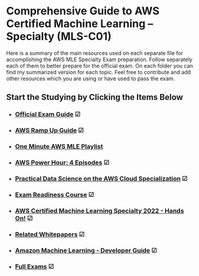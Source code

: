 # Comprehensive Guide to AWS Certified Machine Learning –Specialty (MLS-C01)

Here is a summary of the main resources used on each separate file for accomplishing the AWS MLE Specialty Exam preparation. Follow separately each of them to better prepare for the official exam. On each folder you can find my summarized version for each topic. Feel free to contribute and add other resources which you are using or have used to pass the exam.

## **Start the Studying by Clicking the Items Below**

- ### [Official Exam Guide](https://github.com/Xns140/AWS-MLE-Docs/blob/master/AWS%20MLE%20Study%20Guide.md) &#x2611;

- ### [AWS Ramp Up Guide](https://github.com/Xns140/AWS-Certified-Machine-Learning-Specialty-Guide/blob/master/AWS%20Ramp%20Up%20Guide.md) &#x2611;

- ### [One Minute AWS MLE Playlist](https://github.com/Xns140/AWS-Certified-Machine-Learning-Specialty-Guide/blob/master/One%20Minute%20AWS%20MLE%20Playlist.md)

- ### [AWS Power Hour: 4 Episodes](https://github.com/Xns140/AWS-Certified-Machine-Learning-Specialty-Guide/blob/master/AWS%20Power%20Hour.md) &#x2611;

- ### [Practical Data Science on the AWS Cloud Specialization](https://github.com/Xns140/AWS-Certified-Machine-Learning-Specialty-Guide/blob/master/Practical%20Data%20Science%20on%20AWS.md) &#x2611;

- ### [Exam Readiness Course](https://github.com/Xns140/AWS-Certified-Machine-Learning-Specialty-Guide/blob/master/Exam%20Readiness%20Course.md) &#x2611;

- ### [AWS Certified Machine Learning Specialty 2022 - Hands On!](https://github.com/JShollaj/AWS-Certified-Machine-Learning-Specialty-Guide/blob/master/Udemy%20-%20AWS%20Certified%20Machine%20Learning%20Specialty%202022%20-%20Hands%20On!.md) &#x2611;

- ### [Related Whitepapers](https://github.com/Xns140/AWS-Certified-Machine-Learning-Specialty-Guide/blob/master/Related%20Whitepapers.md) &#x2611;

- ### [Amazon Machine Learning - Developer Guide](https://docs.aws.amazon.com/machine-learning/latest/dg/what-is-amazon-machine-learning.html) &#x2611;

- ### [Full Exams](https://github.com/Xns140/AWS-Certified-Machine-Learning-Specialty-Guide/blob/master/Full%20Exams.md) &#x2611;

